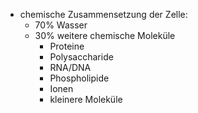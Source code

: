 - chemische Zusammensetzung der Zelle:
	- 70% Wasser 
	- 30% weitere chemische Moleküle
		- Proteine
		- Polysaccharide
		- RNA/DNA
		- Phospholipide
		- Ionen
		- kleinere Moleküle 

